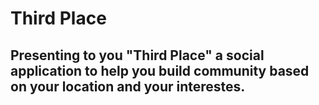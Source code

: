 # Third Place

## Presenting to you "Third Place" a social application to help you build community based on your location and your interestes.
